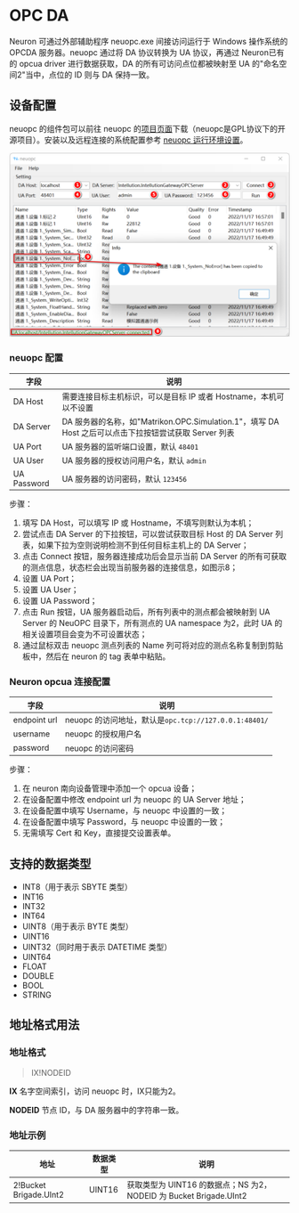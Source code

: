 # OPC DA

Neuron 可通过外部辅助程序 neuopc.exe 间接访问运行于 Windows 操作系统的 OPCDA 服务器。neuopc 通过将 DA 协议转换为 UA 协议，再通过 Neuron已有的 opcua driver 进行数据获取，DA 的所有可访问点位都被映射至 UA 的"命名空间2"当中，点位的 ID 则与 DA 保持一致。

## 设备配置

neuopc 的组件包可以前往 neuopc 的[项目页面](https://github.com/neugates/neuopc)下载（neuopc是GPL协议下的开源项目）。安装以及远程连接的系统配置参考 [neuopc 运行环境设置](./neuopc/neuopc.md)。

![neuopc-setting](./neuopc/assets/neuopc-setting.png)

### neuopc 配置

| 字段        | 说明                                                         |
| ----------- | ------------------------------------------------------------ |
| DA Host     | 需要连接目标主机标识，可以是目标 IP 或者 Hostname，本机可以不设置 |
| DA Server   | DA 服务器的名称，如"Matrikon.OPC.Simulation.1"，填写 DA Host 之后可以点击下拉按钮尝试获取 Server 列表 |
| UA Port     | UA 服务器的监听端口设置，默认 `48401`                        |
| UA User     | UA 服务器的授权访问用户名，默认 `admin`                      |
| UA Password | UA 服务器的访问密码，默认 `123456`                           |

步骤：

1. 填写 DA Host，可以填写 IP 或 Hostname，不填写则默认为本机；
2. 尝试点击 DA Server 的下拉按钮，可以尝试获取目标 Host 的 DA Server 列表，如果下拉为空则说明检测不到任何目标主机上的 DA Server；
3. 点击 Connect 按钮，服务器连接成功后会显示当前 DA Server 的所有可获取的测点信息，状态栏会出现当前服务器的连接信息，如图示8；
4. 设置 UA Port；
5. 设置 UA User；
6. 设置 UA Password；
7. 点击 Run 按钮，UA 服务器启动后，所有列表中的测点都会被映射到 UA Server 的 NeuOPC 目录下，所有测点的 UA namespace 为2，此时 UA 的相关设置项目会变为不可设置状态；
8. 通过鼠标双击 neuopc 测点列表的 Name 列可将对应的测点名称复制到剪贴板中，然后在 neuron 的 tag 表单中粘贴。

### Neuron opcua 连接配置

| 字段         | 说明                                                  |
| ------------ | ----------------------------------------------------- |
| endpoint url | neuopc 的访问地址，默认是`opc.tcp://127.0.0.1:48401/` |
| username     | neuopc 的授权用户名                                   |
| password     | neuopc 的访问密码                                     |

步骤：

1. 在 neuron 南向设备管理中添加一个 opcua 设备；
2. 在设备配置中修改 endpoint url 为 neuopc 的 UA Server 地址；
3. 在设备配置中填写 Username，与 neuopc 中设置的一致；
4. 在设备配置中填写 Password，与 neuopc 中设置的一致；
5. 无需填写 Cert 和 Key，直接提交设置表单。

## 支持的数据类型

* INT8（用于表示 SBYTE 类型）
* INT16
* INT32
* INT64
* UINT8（用于表示 BYTE 类型）
* UINT16
* UINT32（同时用于表示 DATETIME 类型）
* UINT64
* FLOAT
* DOUBLE
* BOOL
* STRING

## 地址格式用法

### 地址格式

> IX!NODEID</span>

**IX** 名字空间索引，访问 neuopc 时，IX只能为2。

**NODEID** 节点 ID，与 DA 服务器中的字符串一致。

### 地址示例

| 地址                   | 数据类型 | 说明                                                         |
| ---------------------- | -------- | ------------------------------------------------------------ |
| 2!Bucket Brigade.UInt2 | UINT16   | 获取类型为 UINT16 的数据点；NS 为2，NODEID 为 Bucket Brigade.UInt2 |